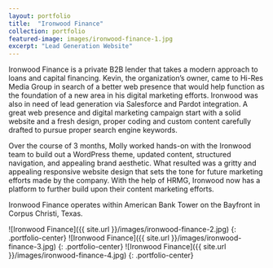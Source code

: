 ```yaml
---
layout: portfolio
title:  "Ironwood Finance"
collection: portfolio
featured-image: images/ironwood-finance-1.jpg
excerpt: "Lead Generation Website"
---
```

Ironwood Finance is a private B2B lender that takes a modern approach to loans and capital financing. Kevin, the organization’s owner, came to Hi-Res Media Group in search of a better web presence that would help function as the foundation of a new area in his digital marketing efforts. Ironwood was also in need of lead generation via Salesforce and Pardot integration. A great web presence and digital marketing campaign start with a solid website and a fresh design, proper coding and custom content carefully drafted to pursue proper search engine keywords.

Over the course of 3 months, Molly worked hands-on with the Ironwood team to build out a WordPress theme, updated content, structured navigation, and appealing brand aesthetic. What resulted was a gritty and appealing responsive website design that sets the tone for future marketing efforts made by the company. With the help of HRMG, Ironwood now has a platform to further build upon their content marketing efforts.

Ironwood Finance operates within American Bank Tower on the Bayfront in Corpus Christi, Texas.

![Ironwood Finance]({{ site.url }}/images/ironwood-finance-2.jpg)
{: .portfolio-center}
![Ironwood Finance]({{ site.url }}/images/ironwood-finance-3.jpg)
{: .portfolio-center}
![Ironwood Finance]({{ site.url }}/images/ironwood-finance-4.jpg)
{: .portfolio-center}
